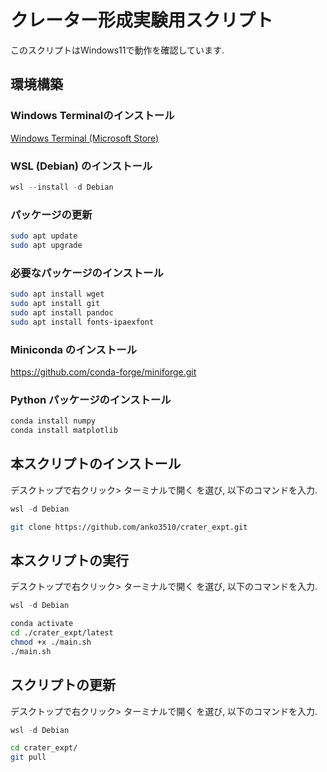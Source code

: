 # クレーター形成実験用スクリプト
このスクリプトはWindows11で動作を確認しています.
## 環境構築
### Windows Terminalのインストール
[Windows Terminal (Microsoft Store)](https://www.microsoft.com/store/productid/9N0DX20HK701?ocid=pdpshare)

### WSL (Debian) のインストール
```PowerShell
wsl --install -d Debian
```

### パッケージの更新
```bash
sudo apt update
sudo apt upgrade
```

### 必要なパッケージのインストール
```bash
sudo apt install wget
sudo apt install git
sudo apt install pandoc
sudo apt install fonts-ipaexfont
```

### Miniconda のインストール
<https://github.com/conda-forge/miniforge.git>

### Python パッケージのインストール
```bash
conda install numpy
conda install matplotlib
```

## 本スクリプトのインストール
デスクトップで右クリック> ターミナルで開く を選び, 以下のコマンドを入力.
```PowerShell
wsl -d Debian
```
```bash
git clone https://github.com/anko3510/crater_expt.git
```

## 本スクリプトの実行
デスクトップで右クリック> ターミナルで開く を選び, 以下のコマンドを入力.
```PowerShell
wsl -d Debian
```
```bash
conda activate
cd ./crater_expt/latest
chmod +x ./main.sh
./main.sh
```

## スクリプトの更新
デスクトップで右クリック> ターミナルで開く を選び, 以下のコマンドを入力.
```PowerShell
wsl -d Debian
```
```bash
cd crater_expt/
git pull
```